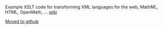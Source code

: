 Example XSLT code for transforming XML languages for the web, MathML, HTML, OpenMath, ... [wiki](Overview.md)




[Moved to github](https://github.com/davidcarlisle/web-xslt)